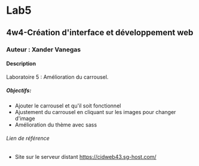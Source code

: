 # Lab5
## 4w4-Création d'interface et développement web
### Auteur : Xander Vanegas

#### Description
Laboratoire 5 : Amélioration du carrousel.

##### Objectifs: 
- Ajouter le carrousel et qu'il soit fonctionnel
- Ajustement du carrousel en cliquant sur les images pour changer d'image
- Amélioration du thème avec sass



###### Lien de référence
- Site sur le serveur distant 
https://cidweb43.sg-host.com/